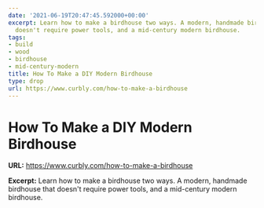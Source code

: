 ```yaml
---
date: '2021-06-19T20:47:45.592000+00:00'
excerpt: Learn how to make a birdhouse two ways. A modern, handmade birdhouse that
  doesn't require power tools, and a mid-century modern birdhouse.
tags:
- build
- wood
- birdhouse
- mid-century-modern
title: How To Make a DIY Modern Birdhouse
type: drop
url: https://www.curbly.com/how-to-make-a-birdhouse
---
```


# How To Make a DIY Modern Birdhouse

**URL:** https://www.curbly.com/how-to-make-a-birdhouse

**Excerpt:** Learn how to make a birdhouse two ways. A modern, handmade birdhouse that doesn't require power tools, and a mid-century modern birdhouse.
